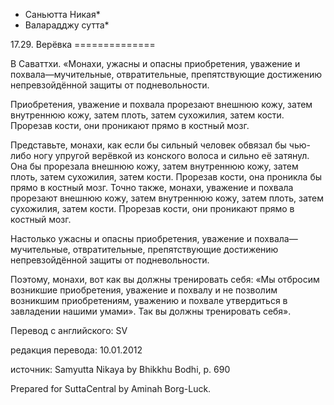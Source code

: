* Саньютта Никая*
* Валарадджу сутта*

17\.29\. Верёвка
\=\=\=\=\=\=\=\=\=\=\=\=\=\=

В Саваттхи\. «Монахи, ужасны и опасны приобретения, уважение и похвала—мучительные, отвратительные, препятствующие достижению непревзойдённой защиты от подневольности\.

Приобретения, уважение и похвала прорезают внешнюю кожу, затем внутреннюю кожу, затем плоть, затем сухожилия, затем кости\. Прорезав кости, они проникают прямо в костный мозг\.

Представьте, монахи, как если бы сильный человек обвязал бы чью\-либо ногу упругой верёвкой из конского волоса и сильно её затянул\. Она бы прорезала внешнюю кожу, затем внутреннюю кожу, затем плоть, затем сухожилия, затем кости\. Прорезав кости, она проникла бы прямо в костный мозг\. Точно также, монахи, уважение и похвала прорезают внешнюю кожу, затем внутреннюю кожу, затем плоть, затем сухожилия, затем кости\. Прорезав кости, они проникают прямо в костный мозг\.

Настолько ужасны и опасны приобретения, уважение и похвала—мучительные, отвратительные, препятствующие достижению непревзойдённой защиты от подневольности\.

Поэтому, монахи, вот как вы должны тренировать себя: «Мы отбросим возникшие приобретения, уважение и похвалу и не позволим возникшим приобретениям, уважению и похвале утвердиться в завладении нашими умами»\. Так вы должны тренировать себя»\.

Перевод с английского: SV

редакция перевода: 10\.01\.2012

источник: Samyutta Nikaya by Bhikkhu Bodhi, p\. 690

Prepared for SuttaCentral by Aminah Borg\-Luck\.